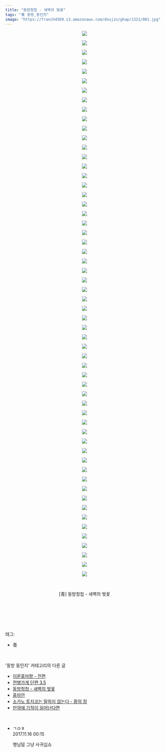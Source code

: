 ```yaml
---
title: "동방청첩 - 새벽의 벚꽃"
tags: "青 동방_동인지"
image: "https://franch4569.s3.amazonaws.com/doujin/ghap/1321/001.jpg"
---
```

<div class="article">
<p style="text-align: center; clear: none; float: none;"><img src="{{ site.imgserver2 }}/ghap/1321/001.jpg"/></p>
<p style="text-align: center; clear: none; float: none;"><img src="{{ site.imgserver2 }}/ghap/1321/002.jpg"/></p>
<p style="text-align: center; clear: none; float: none;"><img src="{{ site.imgserver2 }}/ghap/1321/003.jpg"/></p>
<p style="text-align: center; clear: none; float: none;"><img src="{{ site.imgserver2 }}/ghap/1321/004.jpg"/></p>
<p style="text-align: center; clear: none; float: none;"><img src="{{ site.imgserver2 }}/ghap/1321/005.jpg"/></p>
<p style="text-align: center; clear: none; float: none;"><img src="{{ site.imgserver2 }}/ghap/1321/006.jpg"/></p>
<p style="text-align: center; clear: none; float: none;"><img src="{{ site.imgserver2 }}/ghap/1321/007.jpg"/></p>
<p style="text-align: center; clear: none; float: none;"><img src="{{ site.imgserver2 }}/ghap/1321/008.jpg"/></p>
<p style="text-align: center; clear: none; float: none;"><img src="{{ site.imgserver2 }}/ghap/1321/009.jpg"/></p>
<p style="text-align: center; clear: none; float: none;"><img src="{{ site.imgserver2 }}/ghap/1321/010.jpg"/></p>
<p style="text-align: center; clear: none; float: none;"><img src="{{ site.imgserver2 }}/ghap/1321/011.jpg"/></p>
<p style="text-align: center; clear: none; float: none;"><img src="{{ site.imgserver2 }}/ghap/1321/012.jpg"/></p>
<p style="text-align: center; clear: none; float: none;"><img src="{{ site.imgserver2 }}/ghap/1321/013.jpg"/></p>
<p style="text-align: center; clear: none; float: none;"><img src="{{ site.imgserver2 }}/ghap/1321/014.jpg"/></p>
<p style="text-align: center; clear: none; float: none;"><img src="{{ site.imgserver2 }}/ghap/1321/015.jpg"/></p>
<p style="text-align: center; clear: none; float: none;"><img src="{{ site.imgserver2 }}/ghap/1321/016.jpg"/></p>
<p style="text-align: center; clear: none; float: none;"><img src="{{ site.imgserver2 }}/ghap/1321/017.jpg"/></p>
<p style="text-align: center; clear: none; float: none;"><img src="{{ site.imgserver2 }}/ghap/1321/018.jpg"/></p>
<p style="text-align: center; clear: none; float: none;"><img src="{{ site.imgserver2 }}/ghap/1321/019.jpg"/></p>
<p style="text-align: center; clear: none; float: none;"><img src="{{ site.imgserver2 }}/ghap/1321/020.jpg"/></p>
<p style="text-align: center; clear: none; float: none;"><img src="{{ site.imgserver2 }}/ghap/1321/021.jpg"/></p>
<p style="text-align: center; clear: none; float: none;"><img src="{{ site.imgserver2 }}/ghap/1321/022.jpg"/></p>
<p style="text-align: center; clear: none; float: none;"><img src="{{ site.imgserver2 }}/ghap/1321/023.jpg"/></p>
<p style="text-align: center; clear: none; float: none;"><img src="{{ site.imgserver2 }}/ghap/1321/024.jpg"/></p>
<p style="text-align: center; clear: none; float: none;"><img src="{{ site.imgserver2 }}/ghap/1321/025.jpg"/></p>
<p style="text-align: center; clear: none; float: none;"><img src="{{ site.imgserver2 }}/ghap/1321/026.jpg"/></p>
<p style="text-align: center; clear: none; float: none;"><img src="{{ site.imgserver2 }}/ghap/1321/027.jpg"/></p>
<p style="text-align: center; clear: none; float: none;"><img src="{{ site.imgserver2 }}/ghap/1321/028.jpg"/></p>
<p style="text-align: center; clear: none; float: none;"><img src="{{ site.imgserver2 }}/ghap/1321/029.jpg"/></p>
<p style="text-align: center; clear: none; float: none;"><img src="{{ site.imgserver2 }}/ghap/1321/030.jpg"/></p>
<p style="text-align: center; clear: none; float: none;"><img src="{{ site.imgserver2 }}/ghap/1321/031.jpg"/></p>
<p style="text-align: center; clear: none; float: none;"><img src="{{ site.imgserver2 }}/ghap/1321/032.jpg"/></p>
<p style="text-align: center; clear: none; float: none;"><img src="{{ site.imgserver2 }}/ghap/1321/033.jpg"/></p>
<p style="text-align: center; clear: none; float: none;"><img src="{{ site.imgserver2 }}/ghap/1321/034.jpg"/></p>
<p style="text-align: center; clear: none; float: none;"><img src="{{ site.imgserver2 }}/ghap/1321/035.jpg"/></p>
<p style="text-align: center; clear: none; float: none;"><img src="{{ site.imgserver2 }}/ghap/1321/036.jpg"/></p>
<p style="text-align: center; clear: none; float: none;"><img src="{{ site.imgserver2 }}/ghap/1321/037.jpg"/></p>
<p style="text-align: center; clear: none; float: none;"><img src="{{ site.imgserver2 }}/ghap/1321/038.jpg"/></p>
<p style="text-align: center; clear: none; float: none;"><img src="{{ site.imgserver2 }}/ghap/1321/039.jpg"/></p>
<p style="text-align: center; clear: none; float: none;"><img src="{{ site.imgserver2 }}/ghap/1321/040.jpg"/></p>
<p style="text-align: center; clear: none; float: none;"><img src="{{ site.imgserver2 }}/ghap/1321/041.jpg"/></p>
<p style="text-align: center; clear: none; float: none;"><img src="{{ site.imgserver2 }}/ghap/1321/042.jpg"/></p>
<p style="text-align: center; clear: none; float: none;"><img src="{{ site.imgserver2 }}/ghap/1321/043.jpg"/></p>
<p style="text-align: center; clear: none; float: none;"><img src="{{ site.imgserver2 }}/ghap/1321/044.jpg"/></p>
<p style="text-align: center; clear: none; float: none;"><img src="{{ site.imgserver2 }}/ghap/1321/045.jpg"/></p>
<p style="text-align: center; clear: none; float: none;"><img src="{{ site.imgserver2 }}/ghap/1321/046.jpg"/></p>
<p style="text-align: center; clear: none; float: none;"><img src="{{ site.imgserver2 }}/ghap/1321/047.jpg"/></p>
<p style="text-align: center; clear: none; float: none;"><img src="{{ site.imgserver2 }}/ghap/1321/048.jpg"/></p>
<p style="text-align: center; clear: none; float: none;"><img src="{{ site.imgserver2 }}/ghap/1321/049.jpg"/></p>
<p style="text-align: center; clear: none; float: none;"><img src="{{ site.imgserver2 }}/ghap/1321/050.jpg"/></p>
<p style="text-align: center; clear: none; float: none;"><img src="{{ site.imgserver2 }}/ghap/1321/051.jpg"/></p>
<p style="text-align: center; clear: none; float: none;"><img src="{{ site.imgserver2 }}/ghap/1321/052.jpg"/></p>
<p style="text-align: center; clear: none; float: none;"><img src="{{ site.imgserver2 }}/ghap/1321/053.jpg"/></p>
<p style="text-align: center; clear: none; float: none;"><img src="{{ site.imgserver2 }}/ghap/1321/054.jpg"/></p>
<p style="text-align: center; clear: none; float: none;"><img src="{{ site.imgserver2 }}/ghap/1321/055.jpg"/></p>
<p style="text-align: center; clear: none; float: none;"><img src="{{ site.imgserver2 }}/ghap/1321/056.jpg"/></p>
<p style="text-align: center; clear: none; float: none;"><img src="{{ site.imgserver2 }}/ghap/1321/057.jpg"/></p>
<p style="text-align: center; clear: none; float: none;"><img src="{{ site.imgserver2 }}/ghap/1321/058.jpg"/></p>
<p style="text-align: center; clear: none; float: none;"><br/></p>
<p style="text-align: center; clear: none; float: none;">[青] 동방청첩 - 새벽의 벚꽃</p>
<p style="text-align: center; clear: none; float: none;"><br/></p>
<p><br/></p>
</div><br/>
<div class="tagTrail">
<p>태그: </p>
<ul>
<li>青</li>
</ul>
</div><br/>
<div class="another">
<p>'동방 동인지' 카테고리의 다른 글</p>
<ul>
<li><a href="/ghap_1324">이문홍마향 - 전편</a></li>
<li><a href="/ghap_1322">전병가게 단편 3.5</a></li>
<li><a href="/ghap_1321">동방청첩 - 새벽의 벚꽃</a></li>
<li><a href="/ghap_1320">홍마안</a></li>
<li><a href="/ghap_1319">소가노 토지코는 말하지 않는다 - 황의 장</a></li>
<li><a href="/ghap_1318">만약에 기적이 일어난다면</a></li>
</ul>
</div><br/>
<div class="cb_module cb_fluid">
<div class="cb_wrt cb_profile">
<div class="comment">
<ul>
<li class="cb_thumb_off" id="comment15130220">
<div class="cb_comment_area">
<div class="cb_info_area">
<div class="cb_section">
<span class="cb_nick_name">ㄱㅁㅎ</span>
</div>
<div class="cb_section">
<span class="cb_date">2017.11.16 00:15 </span>
</div>
</div>
<div class="cb_dsc_comment">
<p class="cb_dsc">
											행님덜 그냥 사귀십쇼
										</p>
</div>
</div></li>
</ul>
</div>
</div><!-- commentList close -->
</div><br/>
